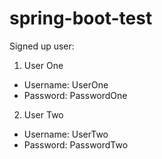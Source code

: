 # spring-boot-test

Signed up user:

1. User One
- Username: UserOne
- Password: PasswordOne

2. User Two
- Username: UserTwo
- Password: PasswordTwo
